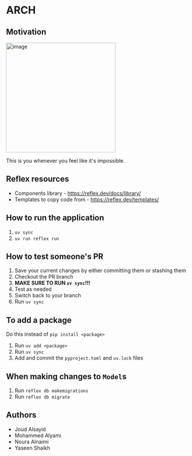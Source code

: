 # ARCH

## Motivation

<img width="300" alt="image" src="https://github.com/user-attachments/assets/d3d71cfa-3f16-4d98-855d-adb6a9a8b1a8" />


This is you whenever you feel like it's impossible.


## Reflex resources

- Components library - https://reflex.dev/docs/library/
- Templates to copy code from - https://reflex.dev/templates/

## How to run the application

1. `uv sync`
2. `uv run reflex run`



## How to test someone's PR

1. Save your current changes by either committing them or stashing them
2. Checkout the PR branch
3. **MAKE SURE TO RUN `uv sync`!!!**
4. Test as needed
5. Switch back to your branch
6. Run `uv sync`



## To add a package

Do this instead of `pip install <package>`

1. Run `uv add <package>`
2. Run `uv sync`
3. Add and commit the `pyproject.toml` and `uv.lock` files



## When making changes to **`Model`s**

1. Run `reflex db makemigrations`
2. Run `reflex db migrate`

## Authors

- Joud Alsayid
- Mohammed Alyami
- Noura Alnaimi
- Yaseen Shaikh
